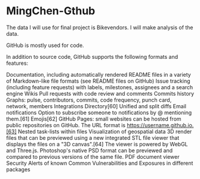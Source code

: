 # MingChen-Gthub

The data I will use for final project is Bikevendors. 
I will make analysis of the data.

GitHub is mostly used for code.

In addition to source code, GitHub supports the following formats and features:

Documentation, including automatically rendered README files in a variety of Markdown-like file formats (see README files on GitHub)
Issue tracking (including feature requests) with labels, milestones, assignees and a search engine
Wikis
Pull requests with code review and comments
Commits history
Graphs: pulse, contributors, commits, code frequency, punch card, network, members
Integrations Directory[60]
Unified and split diffs
Email notifications
Option to subscribe someone to notifications by @ mentioning them.[61]
Emojis[62]
GitHub Pages: small websites can be hosted from public repositories on GitHub. The URL format is https://username.github.io.[63]
Nested task-lists within files
Visualization of geospatial data
3D render files that can be previewed using a new integrated STL file viewer that displays the files on a "3D canvas".[64] The viewer is powered by WebGL and Three.js.
Photoshop's native PSD format can be previewed and compared to previous versions of the same file.
PDF document viewer
Security Alerts of known Common Vulnerabilities and Exposures in different packages
